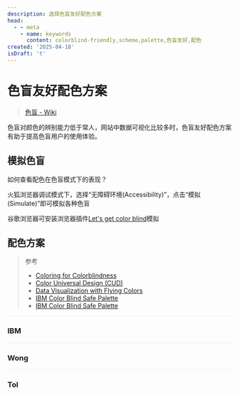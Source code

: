 ```yaml
---
description: 选择色盲友好配色方案
head:
  - - meta
    - name: keywords
      content: colorblind-friendly,scheme,palette,色盲友好,配色
created: '2025-04-18'
isDraft: 't'
---
```


# 色盲友好配色方案

> [色盲 - Wiki](https://zh.wikipedia.org/zh-cn/%E8%89%B2%E7%9B%B2)

色盲对颜色的辨别能力低于常人，网站中数据可视化比较多时，色盲友好配色方案有助于提高色盲用户的使用体验。

## 模拟色盲

如何查看配色在色盲模式下的表现？

火狐浏览器调试模式下，选择“无障碍环境(Accessibility)”，点击“模拟(Simulate)”即可模拟各种色盲

谷歌浏览器可安装浏览器插件[Let's get color blind](https://chromewebstore.google.com/detail/bkdgdianpkfahpkmphgehigalpighjck?utm_source=item-share-cb)模拟

## 配色方案

> 参考
>
> - [Coloring for Colorblindness](https://davidmathlogic.com/colorblind/)
> - [Color Universal Design (CUD)](https://jfly.uni-koeln.de/color/)
> - [Data Visualization with Flying Colors](https://thenode.biologists.com/data-visualization-with-flying-colors/research/)
> - [IBM Color Blind Safe Palette](https://lospec.com/palette-list/ibm-color-blind-safe)
> - [IBM Color Blind Safe Palette](https://www.color-hex.com/color-palette/1044488)

<ClientOnly>
  <div class="flex flex-col items-center"><div class="p-2 my-4 shadow-md hover:shadow-lg cursor-pointer inline-block" style="border-top: 1px solid rgba(0, 0, 0, 0.05);"><h3 class="text-center">IBM</h3> <div class="flex flex-wrap justify-center"><div class="w-16 h-16" style="background: rgb(100, 143, 255);"></div><div class="w-16 h-16" style="background: rgb(120, 94, 240);"></div><div class="w-16 h-16" style="background: rgb(220, 38, 127);"></div><div class="w-16 h-16" style="background: rgb(254, 97, 0);"></div><div class="w-16 h-16" style="background: rgb(255, 176, 0);"></div></div></div><div class="p-2 my-4 shadow-md hover:shadow-lg cursor-pointer inline-block" style="border-top: 1px solid rgba(0, 0, 0, 0.05);"><h3 class="text-center">Wong</h3> <div class="flex flex-wrap justify-center"><div class="w-16 h-16" style="background: rgb(0, 0, 0);"></div><div class="w-16 h-16" style="background: rgb(230, 159, 0);"></div><div class="w-16 h-16" style="background: rgb(86, 180, 233);"></div><div class="w-16 h-16" style="background: rgb(0, 158, 115);"></div><div class="w-16 h-16" style="background: rgb(240, 228, 66);"></div><div class="w-16 h-16" style="background: rgb(0, 114, 178);"></div><div class="w-16 h-16" style="background: rgb(213, 94, 0);"></div><div class="w-16 h-16" style="background: rgb(204, 121, 167);"></div></div></div><div class="p-2 my-4 shadow-md hover:shadow-lg cursor-pointer inline-block" style="border-top: 1px solid rgba(0, 0, 0, 0.05);"><h3 class="text-center">Tol</h3> <div class="flex flex-wrap justify-center"><div class="w-16 h-16" style="background: rgb(51, 34, 136);"></div><div class="w-16 h-16" style="background: rgb(17, 119, 51);"></div><div class="w-16 h-16" style="background: rgb(68, 170, 153);"></div><div class="w-16 h-16" style="background: rgb(136, 204, 238);"></div><div class="w-16 h-16" style="background: rgb(221, 204, 119);"></div><div class="w-16 h-16" style="background: rgb(204, 102, 119);"></div><div class="w-16 h-16" style="background: rgb(170, 68, 153);"></div><div class="w-16 h-16" style="background: rgb(136, 34, 85);"></div></div></div></div>
</ClientOnly>

